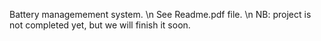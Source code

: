 Battery managemement system.
\n See Readme.pdf file.
\n NB: project is not completed yet, but we will finish it soon.
